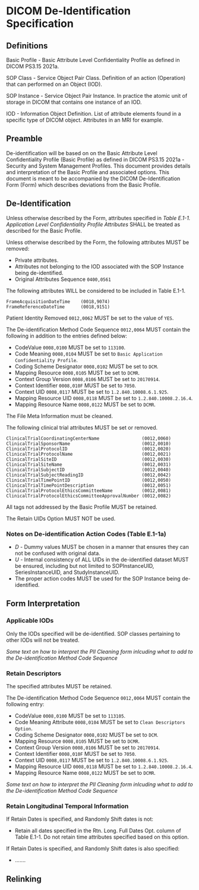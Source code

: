 # DICOM De-Identification Specification

## Definitions

Basic Profile - Basic Attribute Level Confidentiality Profile as defined in DICOM PS3.15 2021a.

SOP Class - Service Object Pair Class. Definition of an action (Operation) that can performed on an Object (IOD).

SOP Instance - Service Object Pair Instance. In practice the atomic unit of storage in DICOM that contains one instance of an IOD.

IOD - Information Object Definition. List of attribute elements found in a specific type of DICOM object. Attributes in an MRI for example.

## Preamble

De-identification will be based on on the Basic Attribute Level Confidentiality Profile (Basic Profile) as defined in DICOM PS3.15 2021a - Security and System Management Profiles. This document provides details and interpretation of the Basic Profile and associated options. This document is meant to be accompanied by the DICOM De-Identification Form (Form) which describes deviations from the Basic Profile.

## De-Identification

Unless otherwise described by the Form, attributes specified in *Table E.1-1. Application Level Confidentiality Profile Attributes* SHALL be treated as described for the Basic Profile.

Unless otherwise described by the Form, the following attributes MUST be removed:

- Private attributes.
- Attributes not belonging to the IOD associated with the SOP Instance being de-identified.
- Original Attributes Sequence `0400,0561`

The following attributes WILL be considered to be included in Table E.1-1.

```
FrameAcquisitionDateTime    (0018,9074)
FrameReferenceDateTime      (0018,9151)
```

Patient Identity Removed `0012,0062` MUST be set to the value of `YES`.

The De-identification Method Code Sequence `0012,0064` MUST contain the following in addition to the entries defined below:

- CodeValue `0008,0100` MUST be set to `113100`.
- Code Meaning `0008,0104` MUST be set to `Basic Application Confidentiality Profile`.
- Coding Scheme Designator `0008,0102` MUST be set to `DCM`.
- Mapping Resource `0008,0105` MUST be set to `DCMR`.
- Context Group Version `0008,0106` MUST be set to `20170914`.
- Context Identifier `0008,010F` MUST be set to `7050`.
- Context UID `0008,0117` MUST be set to `1.2.840.10008.6.1.925`.
- Mapping Resource UID `0008,0118` MUST be set to `1.2.840.10008.2.​16.​4`.
- Mapping Resource Name `0008,0122` MUST be set to `DCMR`.

The File Meta Information must be cleaned.

The following clinical trial attributes MUST be set or removed.

```
ClinicalTrialCoordinatingCenterName                (0012,0060)
ClinicalTrialSponsorName                           (0012,0010)
ClinicalTrialProtocolID                            (0012,0020)
ClinicalTrialProtocolName                          (0012,0021)
ClinicalTrialSiteID                                (0012,0030)
ClinicalTrialSiteName                              (0012,0031)
ClinicalTrialSubjectID                             (0012,0040)
ClinicalTrialSubjectReadingID                      (0012,0042)
ClinicalTrialTimePointID                           (0012,0050)
ClinicalTrialTimePointDescription                  (0012,0051)
ClinicalTrialProtocolEthicsCommitteeName           (0012,0081)
ClinicalTrialProtocolEthicsCommitteeApprovalNumber (0012,0082)
```

All tags not addressed by the Basic Profile MUST be retained.

The Retain UIDs Option MUST NOT be used.

### Notes on De-identification Action Codes (Table E.1-1a)

- *D* - Dummy values MUST be chosen in a manner that ensures they can not be confused with original data.
- *U* - Internal consistency of ALL UIDs in the de-identified dataset MUST be ensured, including but not limited to SOPInstanceUID, SeriesInstanceUID, and StudyInstanceUID.
- The proper action codes MUST be used for the SOP Instance being de-identified.

## Form Interpretation

### Applicable IODs

Only the IODs specified will be de-identified. SOP classes pertaining to other IODs will not be treated.

*Some text on how to interpret the PII Cleaning form inlcuding what to add to the De-identification Method Code Sequence*

### Retain Descriptors

The specified attributes MUST be retained.

The De-identification Method Code Sequence `0012,0064` MUST contain the following entry:

- CodeValue `0008,0100` MUST be set to `113105`.
- Code Meaning Attribute `0008,0104` MUST be set to `Clean Descriptors Option`.
- Coding Scheme Designator `0008,0102` MUST be set to `DCM`.
- Mapping Resource `0008,0105` MUST be set to `DCMR`.
- Context Group Version `0008,0106` MUST be set to `20170914`.
- Context Identifier `0008,010F` MUST be set to `7050`.
- Context UID `0008,0117` MUST be set to `1.2.840.10008.6.1.925`.
- Mapping Resource UID `0008,0118` MUST be set to `1.2.840.10008.2.​16.​4`.
- Mapping Resource Name `0008,0122` MUST be set to `DCMR`.

*Some text on how to interpret the PII Cleaning form inlcuding what to add to the De-identification Method Code Sequence*

### Retain Longitudinal Temporal Information

If Retain Dates is specified, and Randomly Shift dates is not:

- Retain all dates specified in the Rtn. Long. Full Dates Opt. column of Table E.1-1. Do not retain time attributes specified based on this option.

If Retain Dates is specified, and Randomly Shift dates is also specified:

- .......


## Relinking